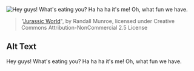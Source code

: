 ![Hey guys! What's eating you? Ha ha ha it's me! Oh, what fun we have.](https://imgs.xkcd.com/comics/jurassic_world.png)
> "[Jurassic World](https://xkcd.com/1452/)", by Randall Munroe, licensed under Creative Commons Attribution-NonCommercial 2.5 License

## Alt Text
Hey guys! What's eating you? Ha ha ha it's me! Oh, what fun we have.
